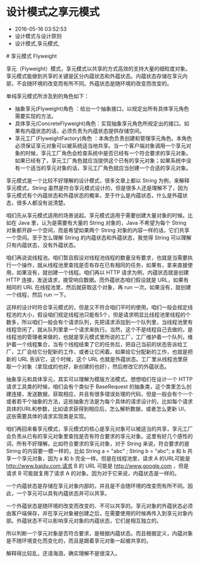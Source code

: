 # 设计模式之享元模式
- 2016-05-16 03:52:53
- 设计模式与设计原则
- 设计模式,享元模式,

<!--markdown--># 享元模式 Flyweight

享元（Flyweight）模式，享元模式以共享的方式高效的支持大量的细粒度对象。享元模式能做到共享的关键是区分内蕴状态和外蕴状态。内蕴状态存储在享元内部，不会随环境的改变而有所不同。外蕴状态是随环境的改变而改变的。

单纯享元模式所涉及到的角色如下：

* 抽象享元(Flyweight)角色 ：给出一个抽象接口，以规定出所有具体享元角色需要实现的方法。
* 具体享元(ConcreteFlyweight)角色：实现抽象享元角色所规定出的接口。如果有内蕴状态的话，必须负责为内蕴状态提供存储空间。
* 享元工厂(FlyweightFactory)角色 ：本角色负责创建和管理享元角色。本角色必须保证享元对象可以被系统适当地共享。当一个客户端对象调用一个享元对象的时候，享元工厂角色会检查系统中是否已经有一个符合要求的享元对象。如果已经有了，享元工厂角色就应当提供这个已有的享元对象；如果系统中没有一个适当的享元对象的话，享元工厂角色就应当创建一个合适的享元对象。

享元模式是一个比较不好理解的设计模式，很多文章上都以 String 为例，来解释享元模式，String 虽然是符合享元模式设计的，但是很多人还是理解不了，因为享元模式有个内蕴状态和外蕴状态的概率，至于什么是内蕴状态，什么是外蕴状态，很多人都没有说清楚。

咱们先从享元模式适用的场景说起。享元模式适用于需要创建大量对象的时候。比如在 Java 里，认为是需要有大量的 String 对象的，Java 不希望为每个 String 对象都开辟一个空间，而是希望如果两个 String 对象的内容一样的话，它们共享一个空间。至于怎么理解 String 的内蕴状态和外蕴状态，我觉得 String 可以理解只有内蕴状态，没有外蕴状态。

咱们再说说线程池。咱们暂且假设对线程池线程的数量没有要求，也就是当需要执行一个操作，就从线程池里查找是否有存在已有相同的任务，如果有，拿来直接使用，如果没有，就创建一个线程。咱们再以 HTTP 请求为例，内蕴状态就是创建 HTTP 连接，发送请求，接受响应数据。而外蕴状态咱们假设就是 URL，如果有相同的 URL 在线程池里，然后就获取这个对象，再 run 一次。如果没有，就创建一个线程，然后 run 一下。

这样的设计时符合享元模式的，但是又不符合咱们平时的使用。咱们一般会规定线程池的大小，假设咱们规定线程池只能有5个，但是请求明显比线程池里线程的个数多，所以咱们一般会有个请求队列，先把请求添加到一个队列里，当线程池里有线程空闲了，就从队列里拿一个请求来执行。当然，这个不是线程自己去做的，是线程池的管理者来做的，也就是享元模式里所说的工厂，工厂维护着一个队列，维护着一个线程集合，当有个线程结束了它的任务后，把自己当前的状态告诉给工厂，工厂会给它分配新的工作，或者让它闲着。如果给它分配新的工作，也就是把新的 URL 告诉它，这个时候，这个 URL 也就是外蕴状态。工厂里从线程池里获取一个对象（拿现成的也好，新创建的也好），然后修改它的外蕴状态。

抽象享元和具体享元，其实可以理解为模版方法模式。想想咱们在设计一个 HTTP 请求工具类的时候，咱们会有个类似于 BaseRequest 的抽象类，这个类里怎么创建连接，发送数据，获取相应，并且有很多错误处理的代码，但是一般会有个一个或者若干个抽象的方法，这些抽象方法是为每个具体的请求设计的，比如每个请求具体的URL和参数，比如请求获得到相应后，怎么解析数据，或者怎么更新 UI，这些需要具体的请求实现类是实现。

咱们再回来看享元模式，享元模式的核心是享元对象可以被适当的共享，享元工厂会负责从已有的享元对象里查找是否有符合要求的享元对象。这里有好几个感性的词，所有不好理解。比如符合要求的享元对象，对于 String 来说，符合要求的是 String 的内容要一模一样的，比如 String a = "abc" ; String b = "abc"; a 和 b 共享一个享元对象，因为 a 和 b 完全一样。但是在线程池里，请求 A 的URL可能是 http://www.baidu.com,请求 B 的 URL 可能是 http://www.google.com ，但是请求 B 可能就复用了请求 A 的对象。因为对于它来说，内蕴状态是一样的。

一个内蕴状态是存储在享元对象内部的，并且是不会随环境的改变而有所不同。因此，一个享元可以具有内蕴状态并可以共享。

一个外蕴状态是随环境的改变而改变的、不可以共享的。享元对象的外蕴状态必须由客户端保存，并在享元对象被创建之后，在需要使用的时候再传入到享元对象内部。外蕴状态不可以影响享元对象的内蕴状态，它们是相互独立的。

所以判断一个享元对象是否符合要求，是根据内蕴状态。而且根据定义，内蕴对象是不随环境变化而变化的，而且是跟着享元对象一起被共享的。


解释得比较乱，还请海涵，确实理解不是很深入。
